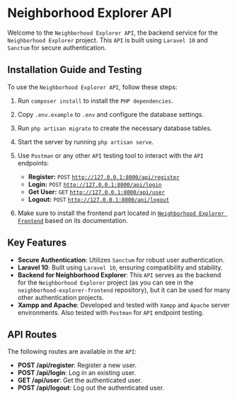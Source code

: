 # Neighborhood Explorer API

Welcome to the `Neighborhood Explorer API`, the backend service for the `Neighborhood Explorer` project. This `API` is built using `Laravel 10` and `Sanctum` for secure authentication.

## Installation Guide and Testing

To use the `Neighborhood Explorer API`, follow these steps:

1. Run `composer install` to install the `PHP dependencies`.
2. Copy `.env.example` to `.env` and configure the database settings.
3. Run `php artisan migrate` to create the necessary database tables.
4. Start the server by running `php artisan serve`.
5. Use `Postman` or any other `API` testing tool to interact with the `API` endpoints:

    - **Register:** `POST` <a href="http://127.0.0.1:8000/api/register">`http://127.0.0.1:8000/api/register`</a>
    - **Login:** `POST` <a href="http://127.0.0.1:8000/api/login">`http://127.0.0.1:8000/api/login`</a>
    - **Get User:** `GET` <a href="http://127.0.0.1:8000/api/user">`http://127.0.0.1:8000/api/user`</a>
    - **Logout:** `POST` <a href="http://127.0.0.1:8000/api/logout">`http://127.0.0.1:8000/api/logout`</a>

6. Make sure to install the frontend part located in <a href="https://github.com/ionut1993255/neighborhood-explorer-frontend">`Neighborhood Explorer Frontend`</a> based on its documentation.

## Key Features

-   **Secure Authentication**: Utilizes `Sanctum` for robust user authentication.
-   **Laravel 10**: Built using `Laravel 10`, ensuring compatibility and stability.
-   **Backend for Neighborhood Explorer**: This `API` serves as the backend for the `Neighborhood Explorer` project (as you can see in the `neighborhood-explorer-frontend` repository), but it can be used for many other authentication projects.
-   **Xampp and Apache**: Developed and tested with `Xampp` and `Apache` server environments. Also tested with `Postman` for `API` endpoint testing.

## API Routes

The following routes are available in the `API`:

-   **POST /api/register**: Register a new user.
-   **POST /api/login**: Log in an existing user.
-   **GET /api/user**: Get the authenticated user.
-   **POST /api/logout**: Log out the authenticated user.
